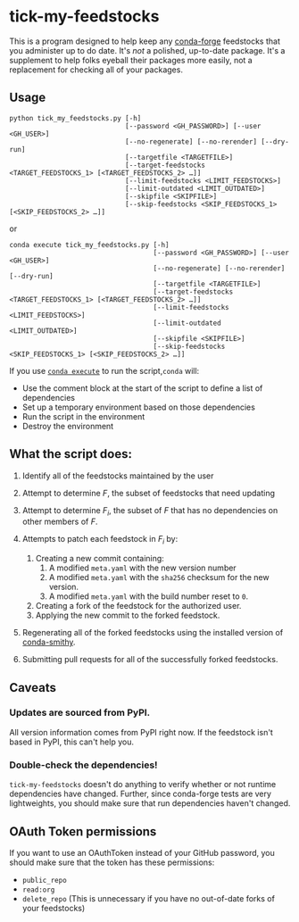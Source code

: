 # tick-my-feedstocks

This is a program designed to help keep any [conda-forge](https://conda-forge.github.io/) feedstocks that you administer up to do date. It's _not_ a polished, up-to-date package. It's a supplement to help folks eyeball their packages more easily, not a replacement for checking all of your packages.

## Usage

```
python tick_my_feedstocks.py [-h]
                             [--password <GH_PASSWORD>] [--user <GH_USER>]
                             [--no-regenerate] [--no-rerender] [--dry-run]
                             [--targetfile <TARGETFILE>]
                             [--target-feedstocks <TARGET_FEEDSTOCKS_1> [<TARGET_FEEDSTOCKS_2> …]]
                             [--limit-feedstocks <LIMIT_FEEDSTOCKS>]
                             [--limit-outdated <LIMIT_OUTDATED>]
                             [--skipfile <SKIPFILE>]
                             [--skip-feedstocks <SKIP_FEEDSTOCKS_1> [<SKIP_FEEDSTOCKS_2> …]]
```

or

```
conda execute tick_my_feedstocks.py [-h]
                                    [--password <GH_PASSWORD>] [--user <GH_USER>]
                                    [--no-regenerate] [--no-rerender] [--dry-run]
                                    [--targetfile <TARGETFILE>]
                                    [--target-feedstocks <TARGET_FEEDSTOCKS_1> [<TARGET_FEEDSTOCKS_2> …]]
                                    [--limit-feedstocks <LIMIT_FEEDSTOCKS>]
                                    [--limit-outdated <LIMIT_OUTDATED>]
                                    [--skipfile <SKIPFILE>]
                                    [--skip-feedstocks <SKIP_FEEDSTOCKS_1> [<SKIP_FEEDSTOCKS_2> …]]
```

If you use [`conda execute`](https://github.com/pelson/conda-execute) to run the script,`conda` will:

- Use the comment block at the start of the script to define a list of dependencies
- Set up a temporary environment based on those dependencies
- Run the script in the environment
- Destroy the environment

## What the script does:

1. Identify all of the feedstocks maintained by the user
2. Attempt to determine _F_, the subset of feedstocks that need updating
3. Attempt to determine <em>F<sub>i</sub></em>, the subset of _F_ that has no dependencies on other members of _F_.
4. Attempts to patch each feedstock in <em>F<sub>i</sub></em> by:
    1. Creating a new commit containing:
        1. A modified `meta.yaml` with the new version number
        2. A modified `meta.yaml` with the `sha256` checksum for the new version.
        3. A modified `meta.yaml` with the build number reset to `0`.
    2. Creating a fork of the feedstock for the authorized user.
    3. Applying the new commit to the forked feedstock.

5. Regenerating all of the forked feedstocks using the installed version of [conda-smithy](https://github.com/conda-forge/conda-smithy).

6. Submitting pull requests for all of the successfully forked feedstocks.

## Caveats

### Updates are sourced from PyPI.

All version information comes from PyPI right now. If the feedstock isn't based in PyPI, this can't help you.

### Double-check the dependencies!

`tick-my-feedstocks` doesn't do anything to verify whether or not runtime dependencies have changed. Further, since conda-forge tests are very lightweights, you should make sure that run dependencies haven't changed.

## OAuth Token permissions

If you want to use an OAuthToken instead of your GitHub password, you should make sure that the token has these permissions:

- `public_repo`
- `read:org`
- `delete_repo` (This is unnecessary if you have no out-of-date forks of your feedstocks)
